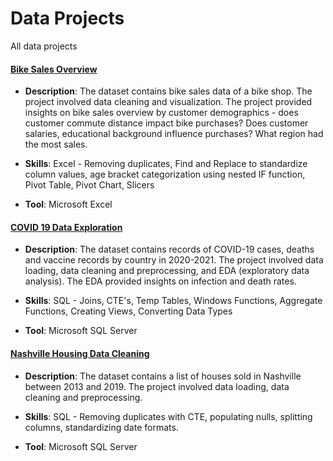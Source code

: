 # Data Projects
All data projects

#### [Bike Sales Overview](https://github.com/nyanibaquartey/Data-Analytics/blob/main/Excel%20Project.xlsx)

- **Description**: The dataset contains bike sales data of a bike shop. The project involved data cleaning and visualization. The project provided insights on bike sales overview by customer demographics - does customer commute distance impact bike purchases? Does customer salaries, educational background influence purchases? What region had the most sales.

- **Skills**: Excel - Removing duplicates, Find and Replace to standardize column values, age bracket categorization using nested IF function, Pivot Table, Pivot Chart, Slicers

- **Tool**: Microsoft Excel

#### [COVID 19 Data Exploration](https://github.com/nyanibaquartey/Data-Analysis/blob/main/CovidDataExplorationProject.sql)

- **Description**: The dataset contains records of COVID-19 cases, deaths and vaccine records by country in 2020-2021. The project involved data loading, data cleaning and preprocessing, and EDA (exploratory data analysis). The EDA provided insights on infection and death rates.

- **Skills**: SQL - Joins, CTE's, Temp Tables, Windows Functions, Aggregate Functions, Creating Views, Converting Data Types

- **Tool**: Microsoft SQL Server

#### [Nashville Housing Data Cleaning](https://github.com/nyanibaquartey/Data-Analytics/blob/main/NashvilleHousingDataCleaningProject.sql)

- **Description**: The dataset contains a list of houses sold in Nashville between 2013 and 2019. The project involved data loading, data cleaning and preprocessing.

- **Skills**: SQL - Removing duplicates with CTE, populating nulls, splitting columns, standardizing date formats.
  
- **Tool**: Microsoft SQL Server

